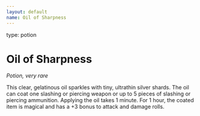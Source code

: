 ```yaml
---
layout: default
name: Oil of Sharpness
---
```

type: potion

# Oil of Sharpness 
_Potion, very rare_ 

This clear, gelatinous oil sparkles with tiny, ultrathin silver shards. The oil can coat one slashing or piercing weapon or up to 5 pieces of slashing or piercing ammunition. Applying the oil takes 1 minute. For 1 hour, the coated item is magical and has a +3 bonus to attack and damage rolls. 
